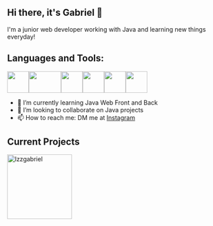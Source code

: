 ## Hi there, it's Gabriel 👋
I'm a junior web developer working with Java and learning new things everyday!
## Languages and Tools:
<img src="https://www.svgrepo.com/show/452234/java.svg" width="50" height="50"><img src="https://www.svgrepo.com/show/354565/wildfly.svg" width="75" height="50"><img src="https://www.svgrepo.com/show/354454/tomcat.svg" width="50" height="50"><img src="https://www.svgrepo.com/show/353685/eclipse-icon.svg" width="50" height="50"><img src="https://www.svgrepo.com/show/354200/postgresql.svg" width="50" height="50"><img src="https://www.svgrepo.com/show/452210/git.svg" width="50" height="50">
- 🌱 I’m currently learning Java Web Front and Back
- 👯 I’m looking to collaborate on Java projects
- 📫 How to reach me: DM me at [Instagram](https://instagram.com/gabrielh.developer?igshid=MzNlNGNkZWQ4Mg==)

## Current Projects
<a href="https://github.com/lzzgabriel/stu">
<img loading="lazy" height="150em" src="https://github-readme-stats.vercel.app/api/pin/?username=lzzgabriel&repo=stu&show_owner=true&theme=github_dark" alt="lzzgabriel" />
<!--
<div>
<a href="https://github.com/lzzgabriel">
<img loading="lazy" height="180em" src="https://github-readme-stats.vercel.app/api/top-langs/?username=lzzgabriel&layout=compact&langs_count=7&theme=github_dark"/>
<img loading="lazy" height="180em" src="https://github-readme-stats.vercel.app/api?username=lzzgabriel&show_icons=true&theme=github_dark" alt="lzzgabriel" />
</div>
<!--![GitHub Langs](https://github-readme-stats.vercel.app/api/top-langs/?username=lzzgabriel&layout=compact&theme=blueberry)
<!--![GitHub Stats](https://github-readme-stats.vercel.app/api?username=lzzgabriel&show_icons=true&theme=blueberry)
[![GitHub Streak](https://github-readme-streak-stats.herokuapp.com?user=lzzgabriel&theme=blueberry&date_format=M%20j%5B%2C%20Y%5D)](https://git.io/streak-stats)

-->
